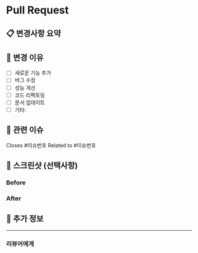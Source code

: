 # Pull Request

## 📋 변경사항 요약
<!-- 이 PR에서 무엇을 변경했는지 간단히 설명해주세요 -->


## 🎯 변경 이유
<!-- 왜 이 변경이 필요한지 설명해주세요 -->
- [ ] 새로운 기능 추가
- [ ] 버그 수정
- [ ] 성능 개선
- [ ] 코드 리팩토링
- [ ] 문서 업데이트
- [ ] 기타: 

## 🔗 관련 이슈
<!-- 관련된 이슈가 있다면 링크해주세요 -->
Closes #이슈번호
Related to #이슈번호

## 📸 스크린샷 (선택사항)
<!-- UI 변경이 있다면 Before/After 스크린샷을 첨부해주세요 -->

### Before
<!-- 변경 전 스크린샷 -->

### After
<!-- 변경 후 스크린샷 -->



## 💭 추가 정보
<!-- 리뷰어가 알아야 할 추가 정보가 있다면 작성해주세요 -->



---
### 리뷰어에게